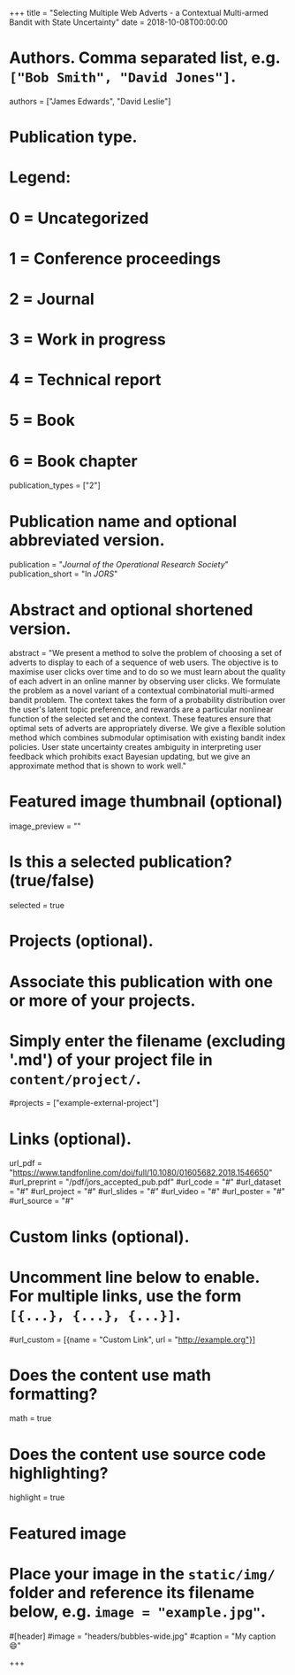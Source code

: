 +++
title = "Selecting Multiple Web Adverts - a Contextual Multi-armed Bandit with State Uncertainty"
date = 2018-10-08T00:00:00

# Authors. Comma separated list, e.g. `["Bob Smith", "David Jones"]`.
authors = ["James Edwards", "David Leslie"]

# Publication type.
# Legend:
# 0 = Uncategorized
# 1 = Conference proceedings
# 2 = Journal
# 3 = Work in progress
# 4 = Technical report
# 5 = Book
# 6 = Book chapter
publication_types = ["2"]

# Publication name and optional abbreviated version.
publication = "*Journal of the Operational Research Society*"
publication_short = "In *JORS*"

# Abstract and optional shortened version.
abstract = "We present a method to solve the problem of choosing a set of adverts to display to each of a sequence of web users. The objective is to maximise user clicks over time and to do so we must learn about the quality of each advert in an online manner by observing user clicks. We formulate the problem as a novel variant of a contextual combinatorial multi-armed bandit problem. The context takes the form of a probability distribution over the user's latent topic preference, and rewards are a particular nonlinear function of the selected set and the context. These features ensure that optimal sets of adverts are appropriately diverse. We give a flexible solution method which combines submodular optimisation with existing bandit index policies. User state uncertainty creates ambiguity in interpreting user feedback which prohibits exact Bayesian updating, but we give an approximate method that is shown to work well."

# Featured image thumbnail (optional)
image_preview = ""

# Is this a selected publication? (true/false)
selected = true

# Projects (optional).
#   Associate this publication with one or more of your projects.
#   Simply enter the filename (excluding '.md') of your project file in `content/project/`.
#projects = ["example-external-project"]

# Links (optional).
url_pdf = "https://www.tandfonline.com/doi/full/10.1080/01605682.2018.1546650"
#url_preprint = "/pdf/jors_accepted_pub.pdf"
#url_code = "#"
#url_dataset = "#"
#url_project = "#"
#url_slides = "#"
#url_video = "#"
#url_poster = "#"
#url_source = "#"

# Custom links (optional).
#   Uncomment line below to enable. For multiple links, use the form `[{...}, {...}, {...}]`.
#url_custom = [{name = "Custom Link", url = "http://example.org"}]

# Does the content use math formatting?
math = true

# Does the content use source code highlighting?
highlight = true

# Featured image
# Place your image in the `static/img/` folder and reference its filename below, e.g. `image = "example.jpg"`.
#[header]
#image = "headers/bubbles-wide.jpg"
#caption = "My caption :smile:"

+++
